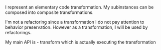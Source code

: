 I represent an elementary code transformation.
My subinstances can be composed into composite transformations. 

I'm not a refactoring since a transformation I do not pay attention to behavior preservation. 
However as a transformation, I will be used by refactorings. 

My main API is 
	- transform which is actually executing the transformation
	
